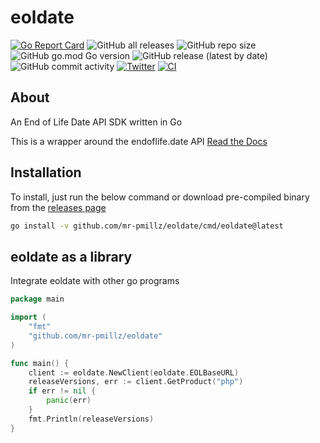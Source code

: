 # eoldate

[![Go Report Card](https://goreportcard.com/badge/github.com/mr-pmillz/eoldate)](https://goreportcard.com/report/github.com/mr-pmillz/eoldate)
![GitHub all releases](https://img.shields.io/github/downloads/mr-pmillz/eoldate/total?style=social)
![GitHub repo size](https://img.shields.io/github/repo-size/mr-pmillz/eoldate?style=plastic)
![GitHub go.mod Go version](https://img.shields.io/github/go-mod/go-version/mr-pmillz/eoldate?style=plastic)
![GitHub release (latest by date)](https://img.shields.io/github/v/release/mr-pmillz/eoldate?style=plastic)
![GitHub commit activity](https://img.shields.io/github/commit-activity/m/mr-pmillz/eoldate?style=plastic)
[![Twitter](https://img.shields.io/twitter/url?style=social&url=https%3A%2F%2Fgithub.com%2Fmr-pmillz%2Feoldate)](https://twitter.com/intent/tweet?text=Wow:&url=https%3A%2F%2Fgithub.com%2Fmr-pmillz%2Feoldate)
[![CI](https://github.com/mr-pmillz/eoldate/actions/workflows/ci.yml/badge.svg)](https://github.com/mr-pmillz/eoldate/actions/workflows/ci.yml)

## About

An End of Life Date API SDK written in Go

This is a wrapper around the endoflife.date API
[Read the Docs](https://endoflife.date/docs/api)

## Installation

To install, just run the below command or download pre-compiled binary from the [releases page](https://github.com/mr-pmillz/eoldate/releases)

```bash
go install -v github.com/mr-pmillz/eoldate/cmd/eoldate@latest
```

## eoldate as a library

Integrate eoldate with other go programs

```go
package main

import (
	"fmt"
	"github.com/mr-pmillz/eoldate"
)

func main() {
	client := eoldate.NewClient(eoldate.EOLBaseURL)
	releaseVersions, err := client.GetProduct("php")
	if err != nil {
		panic(err)
	}
	fmt.Println(releaseVersions)
}
```